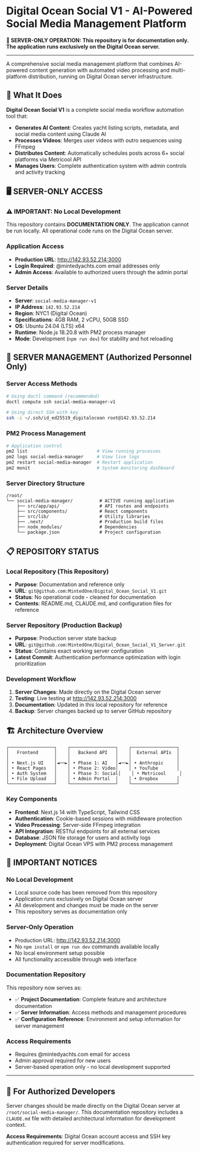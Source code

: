 # Digital Ocean Social V1 - AI-Powered Social Media Management Platform

**🚨 SERVER-ONLY OPERATION: This repository is for documentation only. The application runs exclusively on the Digital Ocean server.**

---

A comprehensive social media management platform that combines AI-powered content generation with automated video processing and multi-platform distribution, running on Digital Ocean server infrastructure.

## 🎯 What It Does

**Digital Ocean Social V1** is a complete social media workflow automation tool that:

- **Generates AI Content**: Creates yacht listing scripts, metadata, and social media content using Claude AI
- **Processes Videos**: Merges user videos with outro sequences using FFmpeg
- **Distributes Content**: Automatically schedules posts across 6+ social platforms via Metricool API
- **Manages Users**: Complete authentication system with admin controls and activity tracking

## 🖥️ **SERVER-ONLY ACCESS**

### **⚠️ IMPORTANT: No Local Development**
This repository contains **DOCUMENTATION ONLY**. The application cannot be run locally. All operational code runs on the Digital Ocean server.

### **Application Access**
- **Production URL**: http://142.93.52.214:3000
- **Login Required**: @mintedyachts.com email addresses only
- **Admin Access**: Available to authorized users through the admin portal

### **Server Details**
- **Server**: `social-media-manager-v1`
- **IP Address**: `142.93.52.214`
- **Region**: NYC1 (Digital Ocean)
- **Specifications**: 4GB RAM, 2 vCPU, 50GB SSD
- **OS**: Ubuntu 24.04 (LTS) x64
- **Runtime**: Node.js 18.20.8 with PM2 process manager
- **Mode**: Development (`npm run dev`) for stability and hot reloading

## 🔧 **SERVER MANAGEMENT** (Authorized Personnel Only)

### **Server Access Methods**
```bash
# Using doctl command (recommended)
doctl compute ssh social-media-manager-v1

# Using direct SSH with key
ssh -i ~/.ssh/id_ed25519_digitalocean root@142.93.52.214
```

### **PM2 Process Management**
```bash
# Application control
pm2 list                          # View running processes
pm2 logs social-media-manager     # View live logs
pm2 restart social-media-manager  # Restart application
pm2 monit                         # System monitoring dashboard
```

### **Server Directory Structure**
```
/root/
└── social-media-manager/          # ACTIVE running application
    ├── src/app/api/               # API routes and endpoints
    ├── src/components/            # React components
    ├── src/lib/                   # Utility libraries
    ├── .next/                     # Production build files
    ├── node_modules/              # Dependencies
    └── package.json               # Project configuration
```

## 📋 **REPOSITORY STATUS**

### **Local Repository** (This Repository)
- **Purpose**: Documentation and reference only
- **URL**: `git@github.com:MintedOne/Digital_Ocean_Social_V1.git`
- **Status**: No operational code - cleaned for documentation
- **Contents**: README.md, CLAUDE.md, and configuration files for reference

### **Server Repository** (Production Backup)
- **Purpose**: Production server state backup
- **URL**: `git@github.com:MintedOne/Digital_Ocean_Social_V1_Server.git`
- **Status**: Contains exact working server configuration
- **Latest Commit**: Authentication performance optimization with login prioritization

### **Development Workflow**
1. **Server Changes**: Made directly on the Digital Ocean server
2. **Testing**: Live testing at http://142.93.52.214:3000
3. **Documentation**: Updated in this local repository for reference
4. **Backup**: Server changes backed up to server GitHub repository

## 🏗️ Architecture Overview

```
┌─────────────────┐    ┌─────────────────┐    ┌─────────────────┐
│   Frontend      │    │   Backend API   │    │  External APIs  │
│                 │    │                 │    │                 │
│ • Next.js UI    │◄──►│ • Phase 1: AI   │◄──►│ • Anthropic     │
│ • React Pages   │    │ • Phase 2: Video│    │ • YouTube       │
│ • Auth System   │    │ • Phase 3: Social│    │ • Metricool     │
│ • File Upload   │    │ • Admin Portal  │    │ • Dropbox       │
└─────────────────┘    └─────────────────┘    └─────────────────┘
```

### Key Components
- **Frontend**: Next.js 14 with TypeScript, Tailwind CSS
- **Authentication**: Cookie-based sessions with middleware protection
- **Video Processing**: Server-side FFmpeg integration
- **API Integration**: RESTful endpoints for all external services
- **Database**: JSON file storage for users and activity logs
- **Deployment**: Digital Ocean VPS with PM2 process management

## 🚨 **IMPORTANT NOTICES**

### **No Local Development**
- Local source code has been removed from this repository
- Application runs exclusively on Digital Ocean server
- All development and changes must be made on the server
- This repository serves as documentation only

### **Server-Only Operation**
- Production URL: http://142.93.52.214:3000
- No `npm install` or `npm run dev` commands available locally
- No local environment setup possible
- All functionality accessible through web interface

### **Documentation Repository**
This repository now serves as:
- ✅ **Project Documentation**: Complete feature and architecture documentation
- ✅ **Server Information**: Access methods and management procedures
- ✅ **Configuration Reference**: Environment and setup information for server management

### **Access Requirements**
- Requires @mintedyachts.com email for access
- Admin approval required for new users
- Server-based operation only - no local development supported

---

## 🤖 For Authorized Developers

Server changes should be made directly on the Digital Ocean server at `/root/social-media-manager/`. This documentation repository includes a `CLAUDE.md` file with detailed architectural information for development context.

**Access Requirements**: Digital Ocean account access and SSH key authentication required for server modifications.
